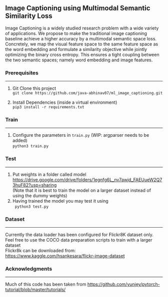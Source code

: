 ## Image Captioning using Multimodal Semantic Similarity Loss

Image Captioning is a widely studied research problem with a wide variety of applications. We propose to make the traditional image captioning baseline achieve a higher accuracy by a multimodal semantic space loss. Concretely, we map the visual feature space to the same feature space as the word embedding and formulate a similarity objective while jointly optimizing the binary cross entropy. This ensures a tight coupling between the two semantic spaces; namely word embedding and image features.

### Prerequisites
---
1. Git Clone this project<br>
```git clone https://github.com/java-abhinav07/ml_image_captioning.git ```<br>

2. Install Dependencies (inside a virtual environment)<br>
```pip3 install -r requirements.txt```<br>

### Train
---
1. Configure the parameters in ```train.py``` (WIP: argparser needs to be added)<br>
```python3 train.py```<br>

### Test
---
1. Put weights in a folder called model<br>
https://drive.google.com/drive/folders/1egnfg6L_nv7awjd_FAEUueW2Q73huF82?usp=sharing<br>
(Note that it is best to train the model on a larger dataset instead of using the dummy weights)<br>
2. Having trained the model you may test it using<br>
``` python3 test.py```<br>


### Dataset
---
Currently the data loader has been configured for Flickr8K dataset only. Feel free to use the COCO data preparation scripts to train with a larger dataset<br>
Flickr8k can be downloaded from:  https://www.kaggle.com/hsankesara/flickr-image-dataset

### Acknowledgments
---
Much of this code has been taken from https://github.com/yunjey/pytorch-tutorial/blob/master/tutorials/
